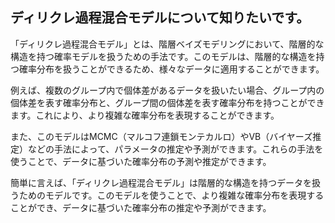 ## ディリクレ過程混合モデルについて知りたいです。

「ディリクレ過程混合モデル」とは、階層ベイズモデリングにおいて、階層的な構造を持つ確率モデルを扱うための手法です。このモデルは、階層的な構造を持つ確率分布を扱うことができるため、様々なデータに適用することができます。

例えば、複数のグループ内で個体差があるデータを扱いたい場合、グループ内の個体差を表す確率分布と、グループ間の個体差を表す確率分布を持つことができます。これにより、より複雑な確率分布を表現することができます。

また、このモデルはMCMC（マルコフ連鎖モンテカルロ）やVB（バイヤーズ推定）などの手法によって、パラメータの推定や予測ができます。これらの手法を使うことで、データに基づいた確率分布の予測や推定ができます。

簡単に言えば、「ディリクレ過程混合モデル」は階層的な構造を持つデータを扱うためのモデルです。このモデルを使うことで、より複雑な確率分布を表現することができ、データに基づいた確率分布の推定や予測ができます。
